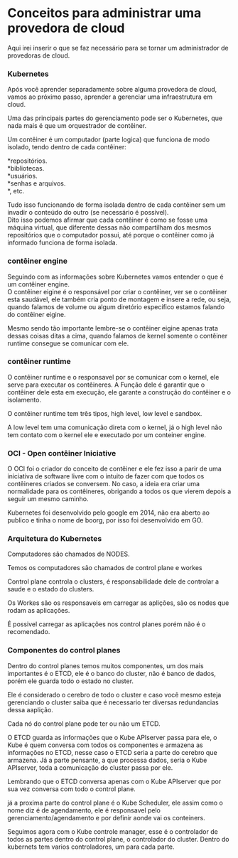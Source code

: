 # Conceitos para administrar uma provedora de cloud
Aqui irei inserir o que se faz necessário para se tornar um administrador de provedoras de cloud.


### Kubernetes 

Após você aprender separadamente sobre alguma provedora de cloud, vamos ao próximo passo, aprender a gerenciar uma infraestrutura em cloud.  
  
Uma das principais partes do gerenciamento pode ser o Kubernetes, que nada mais é que um orquestrador de contêiner.

Um contêiner é um computador (parte logica) que funciona de modo isolado, tendo dentro de cada contêiner:

*repositórios.  
*bibliotecas.  
*usuários.  
*senhas e arquivos.  
*, etc.  

Tudo isso funcionando de forma isolada dentro de cada contêiner sem um invadir o conteúdo do outro (se necessário é possível).  
Dito isso podemos afirmar que cada contêiner é como se fosse uma máquina virtual, que diferente dessas não compartilham dos mesmos repositórios que o computador possui,
até porque o contêiner como já informado funciona de forma isolada.

### contêiner engine

Seguindo com as informações sobre Kubernetes vamos entender o que é um contêiner engine.  
O contêiner eigine é o responsável por criar o contêiner, ver se o contêiner esta saudável, ele também cria ponto de montagem e insere a rede,
ou seja, quando falamos de volume ou algum diretório específico estamos falando do contêiner eigine.

Mesmo sendo tão importante lembre-se o contêiner eigine apenas trata dessas coisas ditas a cima, quando falamos de kernel somente o contêiner runtime consegue se comunicar com ele.  

### contêiner runtime

O contêiner runtime e o responsavel por se comunicar com o kernel, ele serve para executar os contêineres.
A Função dele é garantir que o contêiner dele esta em execução, ele garante a construção do contêiner e o isolamento.

O contêiner runtime tem três tipos, high level, low level e sandbox.

A low level tem uma comunicação direta com o kernel, já o high level não tem contato com o kernel ele e executado por um conteiner engine. 

### OCI - Open contêiner Iniciative 

O OCI foi o criador do conceito de contêiner e ele fez isso a parir de uma iniciativa de software livre com o intuito de fazer com que todos os contêineres criados se conversem.
No caso, a ideia era criar uma normalidade para os contêineres, obrigando a todos os que vierem depois a seguir um mesmo caminho.  

Kubernetes foi desenvolvido pelo google em 2014, não era aberto ao publico e tinha o nome de boorg, por isso foi desenvolvido em GO.

### Arquitetura do Kubernetes

Computadores são chamados de NODES.

Temos os computadores são chamados de control plane e workes 

Control plane controla o clusters, é responsabilidade dele de controlar a saude e o estado do clusters.

Os Workes são os responsaveis em carregar as aplições, são os nodes que rodam as aplicações.

É possivel carregar as aplicações nos control planes porém não é o recomendado.

### Componentes do control planes

Dentro do control planes temos muitos componentes, um dos mais importantes é o ETCD, ele é o banco do cluster, 
não é banco de dados, porém ele guarda todo o estado no cluster.

Ele é considerado o cerebro de todo o cluster e caso você mesmo esteja gerenciando o cluster saiba que é necessario ter diversas redundancias dessa aaplição.

Cada nó do control plane pode ter ou não um ETCD.

O ETCD guarda as informações que o Kube APIserver passa para ele, o Kube é quem conversa com todos os componentes e armazena as informações no ETCD,
nesse caso o ETCD seria a parte do cerebro que armazena. Já a parte pensante, a que processa dados, seria o Kube APIserver, toda a comunicação do cluster passa por ele.

Lembrando que o ETCD conversa apenas com o Kube APIserver que por sua vez conversa com todo o control plane.

já a proxima parte do control plane é o Kube Scheduler, ele assim como o nome diz é de agendamento, ele é responsavel pelo gerenciamento/agendamento e por definir aonde vai os conteiners.

Seguimos agora com o Kube controle manager, esse é o controlador de todos as partes dentro do control plane, o controlador do cluster.
Dentro do kubernets tem varios controladores, um para cada parte.




 

